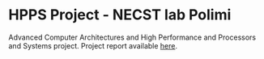 # HPPS Project - NECST lab Polimi
Advanced Computer Architectures and High Performance and Processors and Systems project.
Project report available [here](./HppsProject-All-to-all.pdf).

